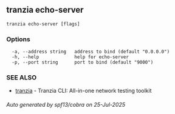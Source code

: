 ## tranzia echo-server



```
tranzia echo-server [flags]
```

### Options

```
  -a, --address string   address to bind (default "0.0.0.0")
  -h, --help             help for echo-server
  -p, --port string      port to bind (default "9000")
```

### SEE ALSO

* [tranzia](tranzia.md)	 - Tranzia CLI: All-in-one network testing toolkit

###### Auto generated by spf13/cobra on 25-Jul-2025

